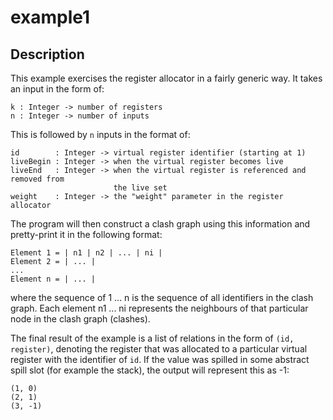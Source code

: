 # example1

## Description

This example exercises the register allocator in a fairly generic way. It takes
an input in the form of:

```
k : Integer -> number of registers
n : Integer -> number of inputs
```

This is followed by `n` inputs in the format of:

```
id        : Integer -> virtual register identifier (starting at 1)
liveBegin : Integer -> when the virtual register becomes live
liveEnd   : Integer -> when the virtual register is referenced and removed from
                       the live set
weight    : Integer -> the "weight" parameter in the register allocator
```

The program will then construct a clash graph using this information and
pretty-print it in the following format:

```
Element 1 = | n1 | n2 | ... | ni |
Element 2 = | ... |
...
Element n = | ... |
```

where the sequence of 1 ... n is the sequence of all identifiers in the clash
graph. Each element n1 ... ni represents the neighbours of that particular node
in the clash graph (clashes).

The final result of the example is a list of relations in the form of
`(id, register)`, denoting the register that was allocated to a particular
virtual register with the identifier of `id`. If the value was spilled in some
abstract spill slot (for example the stack), the output will represent this as
-1:

```
(1, 0)
(2, 1)
(3, -1)
```
